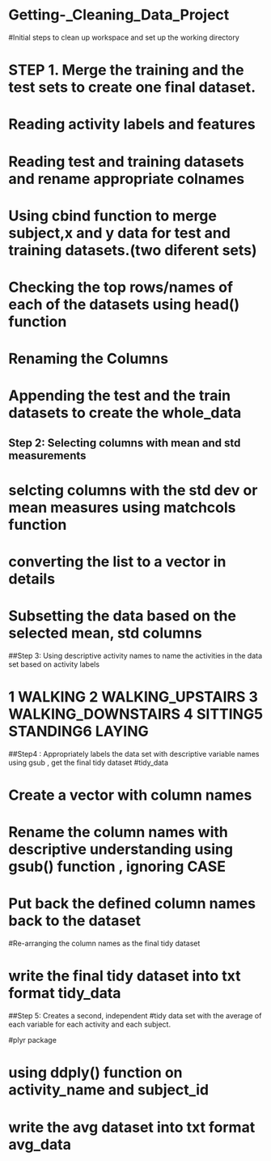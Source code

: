 # Getting-_Cleaning_Data_Project

#Initial steps to clean up workspace and set up the working directory

# STEP 1. Merge the training and the test sets to create one final dataset.

# Reading activity labels and features 
# Reading test and training datasets and rename appropriate colnames 

# Using cbind function to merge subject,x and y data for test and training datasets.(two diferent sets)

# Checking the top rows/names of each of the datasets using head() function 

# Renaming the Columns


# Appending the test and the train datasets to create the whole_data 



## Step 2: Selecting columns with mean and std measurements
# selcting columns with the std dev or mean measures using matchcols function 

# converting the list to a vector in details
# Subsetting the data based on the selected mean, std columns


##Step 3: Using descriptive activity names to name the activities in the data set based on activity labels
# 1 WALKING 2 WALKING_UPSTAIRS 3 WALKING_DOWNSTAIRS 4 SITTING5 STANDING6 LAYING

##Step4 : Appropriately labels the data set with descriptive variable names using gsub , get the final tidy dataset
#tidy_data

# Create a vector with column names 
# Rename the column names with descriptive understanding using gsub() function , ignoring CASE
# Put back the defined column names back to the dataset
  
#Re-arranging the column names as the final tidy dataset
# write the final tidy dataset into txt format tidy_data


##Step 5: Creates a second, independent 
   #tidy data set with the average of each variable for each activity and each subject.

#plyr package
# using ddply() function on activity_name and subject_id


# write the avg dataset into txt format avg_data
